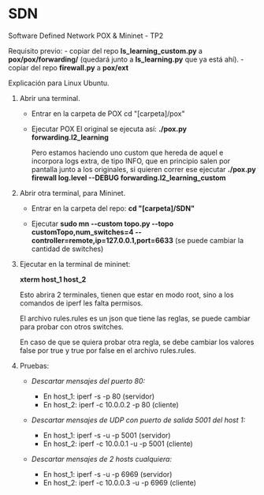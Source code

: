 # SDN
Software Defined Network POX &amp; Mininet - TP2

Requisito previo: 
    - copiar del repo **ls_learning_custom.py** a **pox/pox/forwarding/** (quedará junto a **ls_learning.py** que ya está ahí).
    - copiar del repo **firewall.py** a **pox/ext**

Explicación para Linux Ubuntu.
1) Abrir una terminal.
    - Entrar en la carpeta de POX
    cd "[carpeta]/pox"
    
    - Ejecutar POX
        El original se ejecuta así: **./pox.py forwarding.l2_learning**
 
        Pero estamos haciendo uno custom que hereda de aquel e incorpora logs extra, de tipo INFO, que en principio
        salen por pantalla junto a los originales, si quieren correr ese ejecutar 
        **./pox.py firewall log.level --DEBUG forwarding.l2_learning_custom**
 
2) Abrir otra terminal, para Mininet.
   * Entrar en la carpeta del repo:
   **cd "[carpeta]/SDN"**

    * Ejecutar **sudo mn --custom topo.py --topo customTopo,num_switches=4 --controller=remote,ip=127.0.0.1,port=6633**
    (se puede cambiar la cantidad de switches)

3) Ejecutar en la terminal de mininet:

    **xterm host_1 host_2**

    Esto abrira 2 terminales, tienen que estar en modo root, sino a los comandos de iperf les falta permisos.

    El archivo rules.rules es un json que tiene las reglas, se puede cambiar para probar con otros switches.

    En caso de que se quiera probar otra regla, se debe cambiar los valores false por true y true por false en el archivo rules.rules.


4) Pruebas:
    - _Descartar mensajes del puerto 80:_
        - En host_1: iperf -s -p 80 (servidor)
        - En host_2: iperf -c 10.0.0.2 -p 80 (cliente)

    - _Descartar mensajes de UDP con puerto de salida 5001 del host 1:_
        - En host_1: iperf -s -u -p 5001 (servidor)
        - En host_2: iperf -c 10.0.0.1 -u -p 5001 (cliente)

    - _Descartar mensajes de 2 hosts cualquiera:_
        - En host_1: iperf -s -u -p 6969 (servidor)
        - En host_2: iperf -c 10.0.0.3 -u -p 6969 (cliente)